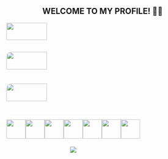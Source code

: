<!--
<div style="background-color: black;">AADSASDSAD</div>
<div style="display: flex; align-items: center; justify-content: center;">
<img width="450px" src="https://github-readme-stats.vercel.app/api?username=liberatos278&theme=react&show_icons=true"/>

<a href="https://discord.com/users/471020198040829953">
    <img src="https://lanyard-profile-readme.vercel.app/api/471020198040829953"/>
</a>
</div>
-->
<h2 style="text-align: center; user-select: none;">WELCOME TO MY PROFILE! 👋🏽</h2>
<div style="display: flex; justify-content: space-between;">
    <div style="width: 55% text-align: center; user-select: none;">
        <a href="https://discord.com/users/471020198040829953">
            <img draggable="false" width="55%" src="https://lanyard-profile-readme.vercel.app/api/471020198040829953"/>
        </a>
        <img width="55%" draggable="false" style="margin-top: -0.5em; border-radius: 13px;" src="https://github-readme-stats.vercel.app/api?username=liberatos278&theme=react&show_icons=true"/>
        <img width="55%" draggable="false" style="border-radius: 13px;" src="https://github-readme-stats.vercel.app/api/top-langs/?username=liberatos278&layout=compact&theme=react">
        <div width="100%" style="display: flex; justify-content: space-between; border-top: solid 3px white; padding-top: 5px; margin-top: 3px; border-radius: 2px; user-select: none;">
            <img align="center" draggable="false" width="50px" height="50px" src="https://i.imgur.com/7G6mFKP.png"/>
            <img align="center" draggable="false" width="50px" height="50px" src="https://i.imgur.com/oyqVuKu.png"/>
            <img align="center" draggable="false" width="50px" height="50px" src="https://i.imgur.com/tKwz5WP.png"/>
            <img align="center" draggable="false" width="50px" height="50px" src="https://i.imgur.com/IBxdTqk.png"/>
            <img align="center" draggable="false" width="50px" height="50px" src="https://i.imgur.com/eN6l7pb.png"/>
            <img align="center" draggable="false" width="50px" height="50px" src="https://i.imgur.com/lzj8miI.png"/>
            <img align="center" draggable="false" width="50px" height="50px" src="https://i.imgur.com/0StN0Pz.png"/>
        </div>
        <div width="100%" style="text-align: center; user-select: none; margin-top: 1.5em;">
            <img draggable="false" src="https://hits.seeyoufarm.com/api/count/incr/badge.svg?url=https%3A%2F%2Fgithub.com%2Fliberatos278&count_bg=%2316A4DB&title_bg=%23555555&icon=&icon_color=%23E7E7E7&title=Views&edge_flat=true"/>
        </div>
    </div>
</div>

<!-- <img src="https://hits.seeyoufarm.com/api/count/incr/badge.svg?url=https%3A%2F%2Fgithub.com%2Fliberatos278&count_bg=%23252525&title_bg=%23DBD114&icon=amazon.svg&icon_color=%232D2D2D&title=Views&edge_flat=false"/>
